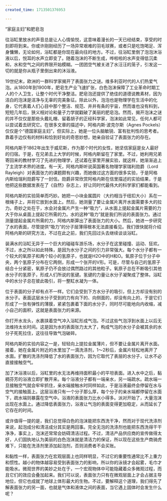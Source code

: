 ```yaml
---
created_time: 1713501376953

---
```

“家庭主妇”和肥皂泡

往浴缸里放水的声音总是让人心情愉悦，这意味着漫长的一天已经结束，享受的时刻即将到来。你或许刚刚经历了一场异常艰难的羽毛球赛，或者只是吃饱喝足、浑身慵懒，无论如何，浴缸都是你现在最向往的地方。不过，往浴缸里倒了泡泡沐浴液以后，悦耳的水声立即变了。随着泡沫的不断生成，哗啦啦的水声变得低沉柔和，水和空气之间的界限开始模糊。一团团空气被关进了水汪汪的笼子，引发这一切的就是你从瓶子里倒出来的沐浴液。

19世纪末，欧洲的一群科学家揭开了表面张力之谜。维多利亚时代的人们热爱气泡。从1800年到1900年，肥皂生产业飞速扩张，白色泡沫保障了工业革命时期工人的个人卫生，让整个时代干净整洁。肥皂泡还提供了绝佳的道德说教素材，因为洁白的泡沫是洁净与无辜的完美象征。除此以外，泡泡也是物理学在生活中的化身，它代表着人们心目中那个整洁、规范、井井有条的宇宙，然而谁也没有料到，短短几年后，狭义相对论和量子力学就戳破了美丽的肥皂泡。然而，揭开泡沫之谜的并不仅仅是那些头戴礼帽、留着胡子的正经科学家，泡沫如此常见，任何人都可以尝试着去研究它。在很多文章的描述中，阿格内斯·波克尔斯（Agnes Pockels）仅仅是个“德国家庭主妇”，但实际上，她是一位头脑敏锐、富有批判性的思考者。靠着手边仅有的材料和恰到好处的奇思妙想，她亲自验证了表面张力的存在。

阿格内斯于1862年出生于威尼斯，作为那个时代的女性，她坚信家庭是女人最好的归宿。于是，在兄弟去上大学的时候，阿格内斯留在了家里。不过，她利用兄弟寄回来的教材学习了先进的物理学，还试着在家里开展实验，就这样，她渐渐追上了主流学术界的进度。有一天，阿格内斯听说英国著名物理学家瑞利勋爵（Lord Rayleigh）对表面张力的课题颇有兴趣，而她做过这方面的很多实验，于是阿格内斯给瑞利勋爵写了一封信。勋爵非常欣赏阿格内斯在信里描述的实验结果，于是他把这些数据发表在了《自然》杂志上，好让同时代最伟大的科学家们都能看到。

阿格内斯的实验简单而巧妙。她把一小块金属圆片（大约相当于纽扣大小）系在一根绳子上，并将它放到水面上。然后，她测量了要让金属片离开水面需要多大的拉力。奇妙之处在于，水会对金属片产生一种“吸力”，从水面上提起金属片需要的力大于你从桌面上提起它所需的力。水的这种“吸力”就是我们所说的表面张力。通过测量提起金属片所需的力，阿格内斯算出了表面张力的大小。然后，她进一步研究了水的表面，尽管提供“吸力”的分子层薄得根本无法直接看见。我们很快就将介绍阿格内斯的研究方法，不过在此之前，我们先回过头去继续谈谈浴缸。

装满水的浴缸无异于一个巨大的碰碰车游乐场，水分子在这里碰撞、运动、狂欢。不过，水之所以如此特殊，是因为水分子之间的引力非常强大。每个水分子都有一个较大的氧原子和两个较小的氢原子，也就是H2O中的H和O。氧原子位于分子中央，两个氢原子分布在它两侧，形成一个张开的V形。可是，尽管与自己的氢原子结合十分紧密，氧原子仍不会放过偶然路过的其他粒子。氧原子总在不断吸引其他水分子的氢原子，形成人们所说的氢键。氢键的力量让水分子凝聚成了整体。浴缸中的水分子总在彼此吸引，将一整缸水凝为一体。

位于表面的分子却有点不一样。它们会受到下方水分子的吸引，但上方却没有别的水分子。表面这层水分子受到的力有向下的、向侧面的，却没有向上的，于是它们形成了一张有弹性的薄膜，紧紧包裹着下面的水分子，同时尽可能地向内收缩，减小自己的面积，这就是表面张力的来源。

你打开水龙头，水裹挟着空气冲入浴缸形成气泡。不过这些气泡浮到水面上以后无法维持太长时间。这是因为水的表面张力太大了，构成气泡的水分子会被其余的水分子死死拉住，这往往导致气泡破碎。

阿格内斯的实验内容之一是，轻轻向上提拉金属薄片，但不要让金属片离开水面。接着，她在金属片附近的水里加了一滴洗涤剂，1～2秒后，金属片轻松地离开了水面。扩散的洗涤剂降低了水的表面张力，因为它取代了表层的水分子，让水不必直接接触空气。

加了沐浴液以后，浴缸里的水无法再维持面积最小的平坦表面。进入水中之后，黏稠芬芳的浴液立即扩散开来。每个浴液分子都有一端亲水，另一端疏水。疏水端一旦接触空气就会牢牢抓住，亲水端接触水时同样如此，于是浴液最终会停留在水与空气的接触面上。这层浴液只有一个分子那么厚，每个分子的亲水端都停留在水面下，疏水端则暴露在空气中。浴液的表面张力比水小得多。派对开始了，大量泡沫出现在水面上。通过降低表面张力，浴液让气泡的表面变得更加稳定，从而延长了它存在的时间。

或许值得一提的是，我们总觉得白色的泡沫能把东西洗干净，然而对于现代洗涤剂来说，起泡成分和清洁成分其实是两回事。完全无泡的洗涤剂也能把东西洗得干干净净，事实上，泡沫还常常会妨碍清洁过程。不过，清洁产品供应商的宣传做得太好，人们固执地认为美丽的白色泡沫就是清洁力的保证，所以现在这些生产商骑虎难下，只能在洗涤剂里添加起泡剂，否则消费者不会买账。

和黏性一样，表面张力在宏观层面上也同样明显，不过它的重要性通常比不上重力和惯性。越小的物体越容易受到表面张力的影响，所以你的泳镜才会起雾，毛巾才能吸水。微观世界的美妙之处在于，一个宏观物体中可能隐藏着众多微观过程，而且它们的效应会叠加起来。我们可以说，表面张力只有在微观层面上才会占据主导地位，但它也成就了地球上体形最大的生物。不过，要解释这个道理，我们得先了解表面张力的另一面，也就是气体和液体之间的表面，当它遇上固体时会发生什么呢？